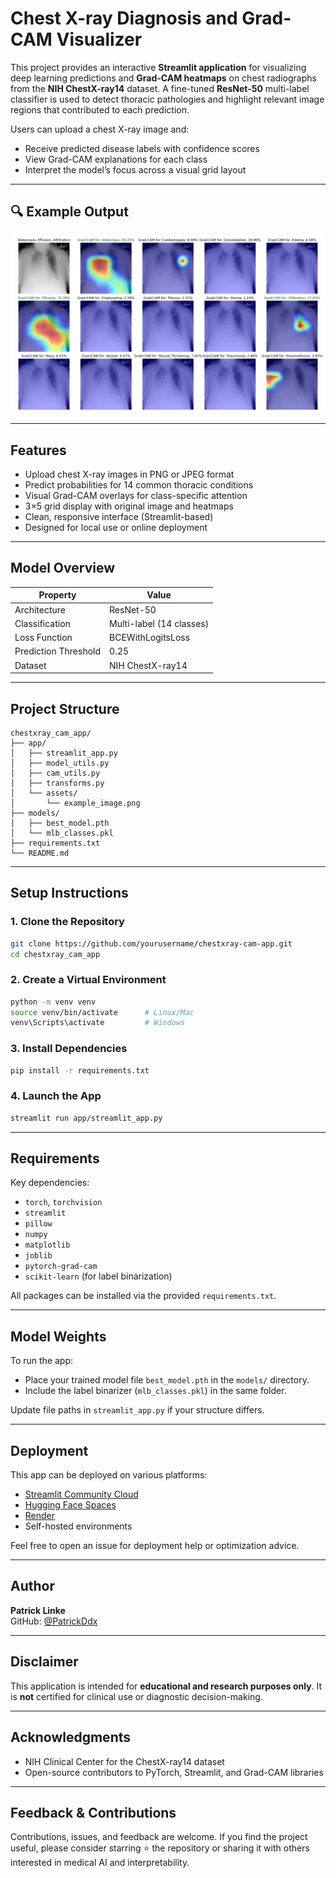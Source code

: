 
# Chest X-ray Diagnosis and Grad-CAM Visualizer

This project provides an interactive **Streamlit application** for visualizing deep learning predictions and **Grad-CAM heatmaps** on chest radiographs from the **NIH ChestX-ray14** dataset. A fine-tuned **ResNet-50** multi-label classifier is used to detect thoracic pathologies and highlight relevant image regions that contributed to each prediction.

Users can upload a chest X-ray image and:
- Receive predicted disease labels with confidence scores
- View Grad-CAM explanations for each class
- Interpret the model’s focus across a visual grid layout

---

## 🔍 Example Output

![cam-grid-example](app/assets/example_image.png)

---

## Features

- Upload chest X-ray images in PNG or JPEG format
- Predict probabilities for 14 common thoracic conditions
- Visual Grad-CAM overlays for class-specific attention
- 3×5 grid display with original image and heatmaps
- Clean, responsive interface (Streamlit-based)
- Designed for local use or online deployment

---

## Model Overview

| Property        | Value                     |
|----------------|---------------------------|
| Architecture    | ResNet-50                 |
| Classification  | Multi-label (14 classes)  |
| Loss Function   | BCEWithLogitsLoss         |
| Prediction Threshold | 0.25                |
| Dataset         | NIH ChestX-ray14          |

---

## Project Structure

```
chestxray_cam_app/
├── app/
│   ├── streamlit_app.py
│   ├── model_utils.py
│   ├── cam_utils.py
│   ├── transforms.py
│   └── assets/
│       └── example_image.png
├── models/
│   ├── best_model.pth
│   └── mlb_classes.pkl
├── requirements.txt
└── README.md
```

---

## Setup Instructions

### 1. Clone the Repository

```bash
git clone https://github.com/yourusername/chestxray-cam-app.git
cd chestxray_cam_app
```

### 2. Create a Virtual Environment

```bash
python -m venv venv
source venv/bin/activate      # Linux/Mac
venv\Scripts\activate         # Windows
```

### 3. Install Dependencies

```bash
pip install -r requirements.txt
```

### 4. Launch the App

```bash
streamlit run app/streamlit_app.py
```

---

## Requirements

Key dependencies:

- `torch`, `torchvision`
- `streamlit`
- `pillow`
- `numpy`
- `matplotlib`
- `joblib`
- `pytorch-grad-cam`
- `scikit-learn` (for label binarization)

All packages can be installed via the provided `requirements.txt`.

---

## Model Weights

To run the app:

- Place your trained model file `best_model.pth` in the `models/` directory.
- Include the label binarizer (`mlb_classes.pkl`) in the same folder.

Update file paths in `streamlit_app.py` if your structure differs.

---

## Deployment

This app can be deployed on various platforms:

- [Streamlit Community Cloud](https://streamlit.io/cloud)
- [Hugging Face Spaces](https://huggingface.co/spaces)
- [Render](https://render.com/)
- Self-hosted environments

Feel free to open an issue for deployment help or optimization advice.

---

## Author

**Patrick Linke**  
GitHub: [@PatrickDdx](https://github.com/PatrickDdx)

---

## Disclaimer

This application is intended for **educational and research purposes only**. It is **not** certified for clinical use or diagnostic decision-making.

---

## Acknowledgments

- NIH Clinical Center for the ChestX-ray14 dataset
- Open-source contributors to PyTorch, Streamlit, and Grad-CAM libraries

---

## Feedback & Contributions

Contributions, issues, and feedback are welcome. If you find the project useful, please consider starring ⭐ the repository or sharing it with others interested in medical AI and interpretability.
